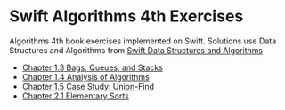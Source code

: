 # Swift Algorithms 4th Exercises

Algorithms 4th book exercises implemented on Swift. Solutions use Data Structures and Algorithms from [Swift Data Structures and Algorithms](https://github.com/SergeyKuryanov/Swift-Data-Structures-and-Algorithms)


* [Chapter 1.3 Bags, Queues, and Stacks](/Chapter1.3/)
* [Chapter 1.4 Analysis of Algorithms](/Chapter1.4/)
* [Chapter 1.5 Case Study: Union-Find](/Chapter1.5/)
* [Chapter 2.1 Elementary Sorts](/Chapter2.1/)